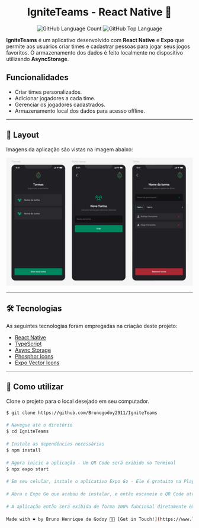 <p align="center">
  <h1 align="center">IgniteTeams - React Native 👥</h1>
</p>

<p align="center" margin-top="25px">
  <img alt="GitHub Language Count" src="https://img.shields.io/github/languages/count/Brunogodoy2911/IgniteTeams" />
  <img alt="GitHub Top Language" src="https://img.shields.io/github/languages/top/Brunogodoy2911/IgniteTeams" />
</p>

**IgniteTeams** é um aplicativo desenvolvido com **React Native** e **Expo** que permite aos usuários criar times e cadastrar pessoas para jogar seus jogos favoritos. O armazenamento dos dados é feito localmente no dispositivo utilizando **AsyncStorage**.

## Funcionalidades

- Criar times personalizados.
- Adicionar jogadores a cada time.
- Gerenciar os jogadores cadastrados.
- Armazenamento local dos dados para acesso offline.

___

## 🎨 Layout
Imagens da aplicação são vistas na imagem abaixo:

![igniteteams capa](./assets/IgniteTeamsScreens.png)

___

## 🛠 Tecnologias

As seguintes tecnologias foram empregadas na criação deste projeto:

- [React Native](https://reactnative.dev/)
- [TypeScript](https://www.typescriptlang.org/)
- [Async Storage](https://react-native-async-storage.github.io/async-storage/)
- [Phosphor Icons](https://phosphoricons.com/)
- [Expo Vector Icons](https://docs.expo.dev/guides/icons/)

___

## 🚀 Como utilizar

Clone o projeto para o local desejado em seu computador.

```bash
$ git clone https://github.com/Brunogodoy2911/IgniteTeams

# Navegue até o diretório
$ cd IgniteTeams

# Instale as dependências necessárias
$ npm install

# Agora inicie a aplicação - Um QR Code será exibido no Terminal
$ npx expo start

# Em seu celular, instale o aplicativo Expo Go - Ele é gratuito na Play Store.

# Abra o Expo Go que acabou de instalar, e então escaneie o QR Code através do aplicativo.

# A aplicação então será exibida de forma 100% funcional diretamente em seu celular.

Made with ❤️ by Bruno Henrique de Godoy 👋🏽 [Get in Touch!](https://www.linkedin.com/in/bruno-godoy-07806726b/)

